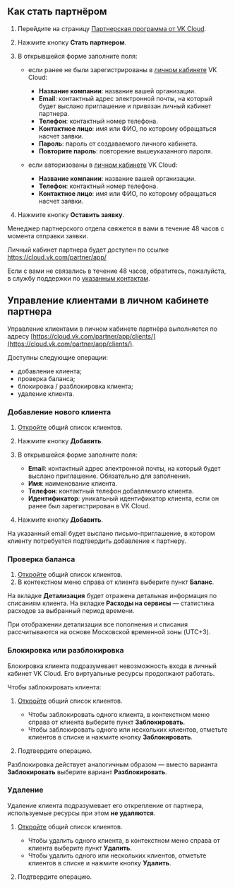 ## Как стать партнёром

1. Перейдите на страницу [Партнерская программа от VK Cloud](https://cloud.vk.com/partner/).
1. Нажмите кнопку **Стать партнером**.
1. В открывшейся форме заполните поля:

    - если ранее не были зарегистрированы в [личном кабинете](https://msk.cloud.vk.com/app/) VK Cloud:

        - **Название компании**: название вашей организации.
        - **Email**: контактный адрес электронной почты, на который будет выслано приглашение и привязан личный кабинет партнера.
        - **Телефон**: контактный номер телефона.
        - **Контактное лицо**: имя или ФИО, по которому обращаться насчет заявки.
        - **Пароль**: пароль от создаваемого личного кабинета.
        - **Повторите пароль**: повторение вышеуказанного пароля.

    - если авторизованы в [личном кабинете](https://msk.cloud.vk.com/app/) VK Cloud:

        - **Название компании**: название вашей организации.
        - **Телефон**: контактный номер телефона.
        - **Контактное лицо**: имя или ФИО, по которому обращаться насчет заявки.

1. Нажмите кнопку **Оставить заявку**.

Менеджер партнерского отдела свяжется в вами в течение 48 часов с момента отправки заявки.

<info>

Личный кабинет партнера будет доступен по ссылке https://cloud.vk.com/partner/app/

</info>

<warn>

Если с вами не связались в течение 48 часов, обратитесь, пожалуйста, в службу поддержки по [указанным контактам](/ru/intro/start/support/support-info).

</warn>

## Управление клиентами в личном кабинете партнера

Управление клиентами в личном кабинете партнёра выполняется по адресу [https://cloud.vk.com/partner/app/clients/](https://cloud.vk.com/partner/app/clients/).

Доступны следующие операции:

- добавление клиента;
- проверка баланса;
- блокировка / разблокировка клиента;
- удаление клиента.

### Добавление нового клиента

1. [Откройте](https://cloud.vk.com/partner/app/clients/) общий список клиентов.
1. Нажмите кнопку **Добавить**.
1. В открывшейся форме заполните поля:

    - **Email**: контактный адрес электронной почты, на который будет выслано приглашение. Обязательно для заполнения.
    - **Имя**: наименование клиента.
    - **Телефон**: контактный телефон добавляемого клиента.
    - **Идентификатор**: уникальный идентификатор клиента, если он ранее был зарегистрирован в VK Cloud.

1. Нажмите кнопку **Добавить**.

<info>

На указанный email будет выслано письмо-приглашение, в котором клиенту потребуется подтвердить добавление к партнеру.

</info>

### Проверка баланса

1. [Откройте](https://cloud.vk.com/partner/app/clients/) общий список клиентов.
1. В контекстном меню справа от клиента выберите пункт **Баланс**.

На вкладке **Детализация** будет отражена детальная информация по списаниям клиента. На вкладке **Расходы на сервисы** — статистика расходов за выбранный период времени.

<info>

При отображении детализации все пополнения и списания рассчитываются на основе Московской временной зоны (UTC+3).

</info>

### Блокировка или разблокировка

<warn>

Блокировка клиента подразумевает невозможность входа в личный кабинет VK Cloud. Его виртуальные ресурсы продолжают работать.

</warn>

Чтобы заблокировать клиента:

1. [Откройте](https://cloud.vk.com/partner/app/clients/) общий список клиентов.

    - Чтобы заблокировать одного клиента, в контекстном меню справа от клиента выберите пункт **Заблокировать**.
    - Чтобы заблокировать одного или нескольких клиентов, отметьте клиентов в списке и нажмите кнопку **Заблокировать**.

1. Подтвердите операцию.

<info>

Разблокировка действует аналогичным образом — вместо варианта **Заблокировать** выберите вариант **Разблокировать**.

</info>

### Удаление

<warn>

Удаление клиента подразумевает его открепление от партнера, используемые ресурсы при этом **не удаляются**.

</warn>

1. [Откройте](https://cloud.vk.com/partner/app/clients/) общий список клиентов.

    - Чтобы удалить одного клиента, в контекстном меню справа от клиента выберите пункт **Удалить**.
    - Чтобы удалить одного или нескольких клиентов, отметьте клиентов в списке и нажмите кнопку **Удалить**.

1. Подтвердите операцию.

